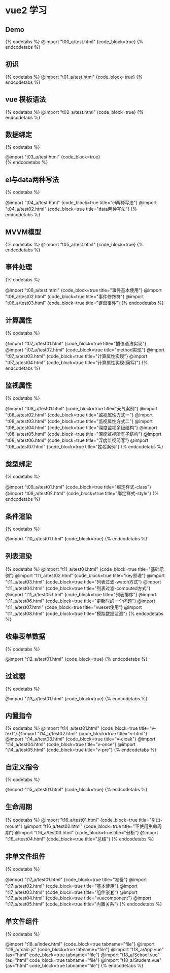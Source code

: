 # vue2 学习

## Demo

{% codetabs %}
@import "t00_a/test.html" {code_block=true}
{% endcodetabs %}

## 初识

<mytab>
{% codetabs %}
@import "t01_a/test.html" {code_block=true}
{% endcodetabs %}
</mytab>

## vue 模板语法

{% codetabs %}
@import "t02_a/test.html" {code_block=true}
{% endcodetabs %}

## 数据绑定

{% codetabs %}

@import "t03_a/test.html" {code_block=true}\
{% endcodetabs %}

## el与data两种写法

{% codetabs %}

@import "t04_a/test.html" {code_block=true title="el两种写法"}
@import "t04_a/test02.html" {code_block=true title="data两种写法"}
{% endcodetabs %}

## MVVM模型

{% codetabs %}
@import "t05_a/test.html" {code_block=true}
{% endcodetabs %}

## 事件处理

{% codetabs %}

@import "t06_a/test.html" {code_block=true title="事件基本使用"}
@import "t06_a/test02.html" {code_block=true title="事件修饰符"}
@import "t06_a/test03.html" {code_block=true title="键盘事件"}
{% endcodetabs %}

## 计算属性

{% codetabs %}

@import "t07_a/test01.html" {code_block=true title="插值语法实现"}
@import "t07_a/test02.html" {code_block=true title="method实现"}
@import "t07_a/test03.html" {code_block=true title="计算属性实现"}
@import "t07_a/test04.html" {code_block=true title="计算属性实现(简写)"}
{% endcodetabs %}

## 监视属性

{% codetabs %}

@import "t08_a/test01.html" {code_block=true title="天气案例"}
@import "t08_a/test02.html" {code_block=true title="监视属性方式一"}
@import "t08_a/test03.html" {code_block=true title="监视属性方式二"}
@import "t08_a/test04.html" {code_block=true title="深度监视多级结构"}
@import "t08_a/test05.html" {code_block=true title="深度监视所有子结构"}
@import "t08_a/test06.html" {code_block=true title="深度监视简写"}
@import "t08_a/test07.html" {code_block=true title="姓名案例"}
{% endcodetabs %}

## 类型绑定

{% codetabs %}

@import "t09_a/test01.html" {code_block=true title="绑定样式-class"}
@import "t09_a/test02.html" {code_block=true title="绑定样式-style"}
{% endcodetabs %}

## 条件渲染

{% codetabs %}

@import "t10_a/test01.html" {code_block=true}
{% endcodetabs %}

## 列表渲染

<codetabs>
{% codetabs %}
@import "t11_a/test01.html" {code_block=true title="基础示例"}
@import "t11_a/test02.html" {code_block=true title="key原理"}
@import "t11_a/test03.html" {code_block=true title="列表过滤-watch方式"}
@import "t11_a/test04.html" {code_block=true title="列表过滤-computed方式"}
@import "t11_a/test05.html" {code_block=true title="列表排序"}
@import "t11_a/test06.html" {code_block=true title="更新时的一个问题"}
@import "t11_a/test07.html" {code_block=true title="vueset使用"}
@import "t11_a/test08.html" {code_block=true title="模拟数据监测"}
{% endcodetabs %}
</codetabs>

## 收集表单数据

<codetabs>
{% codetabs %}

@import "t12_a/test01.html" {code_block=true}
{% endcodetabs %}
</codetabs>



## 过滤器

<codetabs>
{% codetabs %}

@import "t13_a/test01.html" {code_block=true}
{% endcodetabs %}
</codetabs>

## 内置指令

{% codetabs %}
@import "t14_a/test01.html" {code_block=true title="v-text"}
@import "t14_a/test02.html" {code_block=true title="v-html"}
@import "t14_a/test03.html" {code_block=true title="v-cloak"}
@import "t14_a/test04.html" {code_block=true title="v-once"}
@import "t14_a/test05.html" {code_block=true title="v-pre"}
{% endcodetabs %}

## 自定义指令

{% codetabs %}

@import "t15_a/test01.html" {code_block=true}
{% endcodetabs %}

## 生命周期

{% codetabs %}
@import "t16_a/test01.html" {code_block=true title="引出-mount"}
@import "t16_a/test02.html" {code_block=true title="不使用生命周期"}
@import "t16_a/test03.html" {code_block=true title="分析"}
@import "t16_a/test04.html" {code_block=true title="总结"}
{% endcodetabs %}

## 非单文件组件

{% codetabs %}

@import "t17_a/test01.html" {code_block=true title="准备"}
@import "t17_a/test02.html" {code_block=true title="基本使用"}
@import "t17_a/test03.html" {code_block=true title="组件嵌套"}
@import "t17_a/test04.html" {code_block=true title="vuecomponent"}
@import "t17_a/test05.html" {code_block=true title="内置关系"}
{% endcodetabs %}

## 单文件组件

{% codetabs %}

@import "t18_a/index.html" {code_block=true tabname="file"}
@import "t18_a/main.js" {code_block=true tabname="file"}
@import "t18_a/App.vue" {as="html" code_block=true tabname="file"}
@import "t18_a/School.vue" {as="html" code_block=true tabname="file"}
@import "t18_a/Student.vue" {as="html" code_block=true tabname="file"}
{% endcodetabs %}

